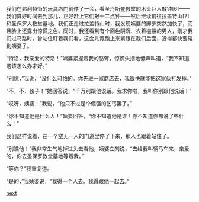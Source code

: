 
我们在弗利特街的玩具店门前停了一会，看圣丹斯登教堂的木头巨人敲钟[6]——我们算好时间去到那儿，正好赶上它们敲十二点钟——然后继续前往拉盖特山[7]和圣保罗大教堂墓地。我们正走过拉盖特山时，我发现姨婆的脚步突然加快了，而且脸上还露出惊慌之色。同时，我还看到有个面色阴沉、衣着褴褛的男人，刚才我们过马路时，曾站住盯着我们看，这会儿竟跑上来紧跟在我们后面，近得都快要碰到姨婆了。

“特洛，我亲爱的特洛！”姨婆紧握着我的胳臂，惊慌失措地低声叫道，“我不知道这该怎么办才好。”

“别慌，”我说，“没什么可怕的。你先进一家商店去，我很快就能把这家伙打发掉。”

“不，不，孩子！”她回答说，“千万别跟他说话。我求你啦，我叫你别跟他说话！”

“哎呀，姨婆！”我说，“他只不过是个倔强的乞丐罢了。”

“你不知道他是什么人！”姨婆回答，“你不知道他是谁！你不知道你都说了些什么！”

我们这样说着，在一个空无一人的门道里停了下来，那人也跟着站住了。

“别瞧他！”我非常生气地掉过头去看他，姨婆立刻说，“去给我叫辆马车来，亲爱的，你去圣保罗教堂墓地等着我。”

“等你？”我重复道。

“是的，”我姨婆说，“我得一个人去。我得跟他一起去。”

[next](page316)